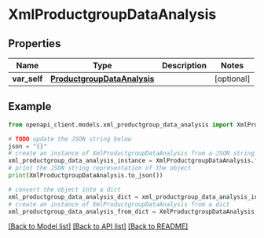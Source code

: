 # XmlProductgroupDataAnalysis


## Properties

Name | Type | Description | Notes
------------ | ------------- | ------------- | -------------
**var_self** | [**ProductgroupDataAnalysis**](ProductgroupDataAnalysis.md) |  | [optional] 

## Example

```python
from openapi_client.models.xml_productgroup_data_analysis import XmlProductgroupDataAnalysis

# TODO update the JSON string below
json = "{}"
# create an instance of XmlProductgroupDataAnalysis from a JSON string
xml_productgroup_data_analysis_instance = XmlProductgroupDataAnalysis.from_json(json)
# print the JSON string representation of the object
print(XmlProductgroupDataAnalysis.to_json())

# convert the object into a dict
xml_productgroup_data_analysis_dict = xml_productgroup_data_analysis_instance.to_dict()
# create an instance of XmlProductgroupDataAnalysis from a dict
xml_productgroup_data_analysis_from_dict = XmlProductgroupDataAnalysis.from_dict(xml_productgroup_data_analysis_dict)
```
[[Back to Model list]](../README.md#documentation-for-models) [[Back to API list]](../README.md#documentation-for-api-endpoints) [[Back to README]](../README.md)


